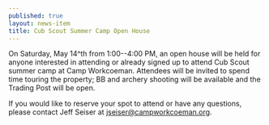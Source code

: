 ```yaml
---
published: true
layout: news-item
title: Cub Scout Summer Camp Open House
---
```


On Saturday, May 14^th from 1:00--4:00 PM, an open house will be held for anyone interested in attending or already signed up to attend Cub Scout summer camp at Camp Workcoeman. Attendees will be invited to spend time touring the property; BB and archery shooting will be available and the Trading Post will be open. 

If you would like to reserve your spot to attend or have any questions, please contact Jeff Seiser at [jseiser@campworkcoeman.org](mailto:jseiser@campworkcoeman.org).
